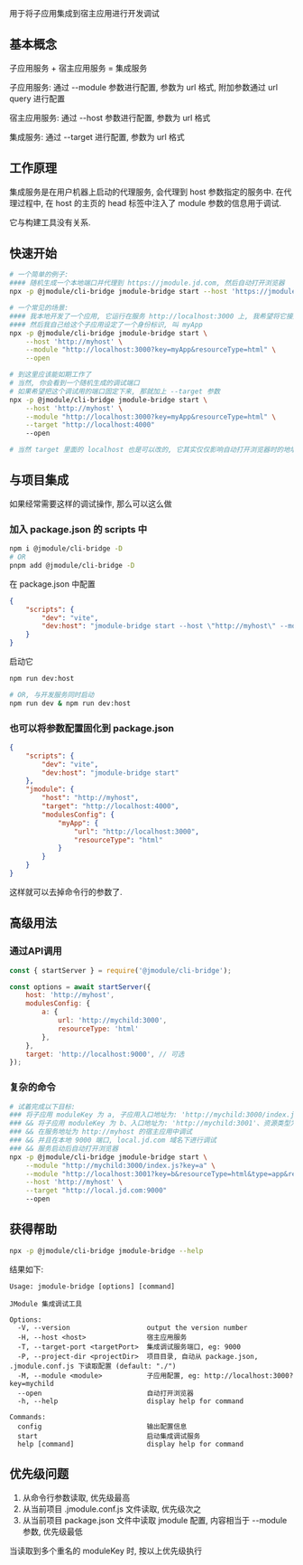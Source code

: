 用于将子应用集成到宿主应用进行开发调试

## 基本概念
子应用服务 + 宿主应用服务 = 集成服务

子应用服务: 通过 --module 参数进行配置, 参数为 url 格式, 附加参数通过 url query 进行配置

宿主应用服务: 通过 --host 参数进行配置, 参数为 url 格式

集成服务: 通过 --target 进行配置, 参数为 url 格式

## 工作原理
集成服务是在用户机器上启动的代理服务, 会代理到 host 参数指定的服务中. 在代理过程中, 在 host 的主页的 head 标签中注入了 module 参数的信息用于调试. 

它与构建工具没有关系.

## 快速开始
```bash
# 一个简单的例子:
#### 随机生成一个本地端口并代理到 https://jmodule.jd.com, 然后自动打开浏览器
npx -p @jmodule/cli-bridge jmodule-bridge start --host 'https://jmodule.jd.com' --open

# 一个常见的场景:
#### 我本地开发了一个应用, 它运行在服务 http://localhost:3000 上, 我希望将它接入宿主(平台)服务上, 宿主服务地址是 http://myhost
#### 然后我自己给这个子应用设定了一个身份标识, 叫 myApp
npx -p @jmodule/cli-bridge jmodule-bridge start \
    --host 'http://myhost' \
    --module "http://localhost:3000?key=myApp&resourceType=html" \
    --open

# 到这里应该能如期工作了
# 当然, 你会看到一个随机生成的调试端口
# 如果希望把这个调试用的端口固定下来, 那就加上 --target 参数
npx -p @jmodule/cli-bridge jmodule-bridge start \
    --host 'http://myhost' \
    --module "http://localhost:3000?key=myApp&resourceType=html" \
    --target "http://localhost:4000"
    --open

# 当然 target 里面的 localhost 也是可以改的, 它其实仅仅影响自动打开浏览器时的地址
```

## 与项目集成
如果经常需要这样的调试操作, 那么可以这么做

### 加入 package.json 的 scripts 中
```bash
npm i @jmodule/cli-bridge -D
# OR
pnpm add @jmodule/cli-bridge -D
```

在 package.json 中配置
```json
{
    "scripts": {
        "dev": "vite",
        "dev:host": "jmodule-bridge start --host \"http://myhost\" --module \"http://localhost:3000?key=myApp&resourceType=html\" --open"
    }
}
```

启动它
```bash
npm run dev:host

# OR, 与开发服务同时启动
npm run dev & npm run dev:host
```

### 也可以将参数配置固化到 package.json
```json
{
    "scripts": {
        "dev": "vite",
        "dev:host": "jmodule-bridge start"
    },
    "jmodule": {
        "host": "http://myhost",
        "target": "http://localhost:4000",
        "modulesConfig": {
            "myApp": {
                "url": "http://localhost:3000",
                "resourceType": "html"
            }
        }
    }
}
```
这样就可以去掉命令行的参数了.

## 高级用法
### 通过API调用
```js
const { startServer } = require('@jmodule/cli-bridge');

const options = await startServer({
    host: 'http://myhost',
    modulesConfig: {
        a: {
            url: 'http://mychild:3000',
            resourceType: 'html'
        },
    },
    target: 'http://localhost:9000', // 可选
});
```

### 复杂的命令
```bash
# 试着完成以下目标:
### 将子应用 moduleKey 为 a, 子应用入口地址为: 'http://mychild:3000/index.js' 
### && 将子应用 moduleKey 为 b、入口地址为: 'http://mychild:3001'、资源类型为 html、子应用类型为 app、使用 fetch 方式加载
### && 在服务地址为 http://myhost 的宿主应用中调试
### && 并且在本地 9000 端口, local.jd.com 域名下进行调试
### && 服务启动后自动打开浏览器
npx -p @jmodule/cli-bridge jmodule-bridge start \
    --module "http://mychild:3000/index.js?key=a" \
    --module "http://localhost:3001?key=b&resourceType=html&type=app&resourceLoadStrategy=0" \
    --host 'http://myhost' \
    --target "http://local.jd.com:9000"
    --open
```

## 获得帮助
```bash
npx -p @jmodule/cli-bridge jmodule-bridge --help
```
结果如下:

    Usage: jmodule-bridge [options] [command]

    JModule 集成调试工具

    Options:
      -V, --version                   output the version number
      -H, --host <host>               宿主应用服务
      -T, --target-port <targetPort>  集成调试服务端口, eg: 9000
      -P, --project-dir <projectDir>  项目目录, 自动从 package.json, .jmodule.conf.js 下读取配置 (default: "./")
      -M, --module <module>           子应用配置, eg: http://localhost:3000?key=mychild
      --open                          自动打开浏览器
      -h, --help                      display help for command

    Commands:
      config                          输出配置信息
      start                           启动集成调试服务
      help [command]                  display help for command

## 优先级问题
1. 从命令行参数读取, 优先级最高
2. 从当前项目 .jmodule.conf.js 文件读取, 优先级次之
3. 从当前项目 package.json 文件中读取 jmodule 配置, 内容相当于 --module 参数, 优先级最低

当读取到多个重名的 moduleKey 时, 按以上优先级执行
